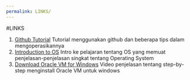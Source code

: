 ```yaml
---
permalink: LINKS/
---
```


#LINKS
1. [Github Tutorial](https://hanifrifky.github.io/os232/)
   Tutorial menggunakan github dan beberapa tips dalam mengoperasikannya
2. [Introduction to OS](https://youtu.be/vBURTt97EkA?si=4ok7od0AlrqUOq02)
   Intro ke pelajaran tentang OS yang memuat penjelasan-penjelasan singkat tentang Operating System
3. [Download Oracle VM for Windows](https://youtu.be/nvdnQX9UkMY?si=9oH07sRNLGdy1J3)
   Video penjelasan tentang step-by-step menginstall Oracle VM untuk windows
   
